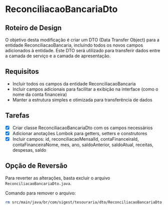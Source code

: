 # ReconciliacaoBancariaDto

## Roteiro de Design
O objetivo desta modificação é criar um DTO (Data Transfer Object) para a entidade ReconciliacaoBancaria, incluindo todos os novos campos adicionados à entidade. Este DTO será utilizado para transferir dados entre a camada de serviço e a camada de apresentação.

## Requisitos
- Incluir todos os campos da entidade ReconciliacaoBancaria
- Incluir campos adicionais para facilitar a exibição na interface (como o nome da conta financeira)
- Manter a estrutura simples e otimizada para transferência de dados

## Tarefas
- [x] Criar classe ReconciliacaoBancariaDto com os campos necessários
- [x] Adicionar anotações Lombok para getters, setters e construtores
- [x] Incluir campos: id, reconciliacaoMensalId, contaFinanceiraId, contaFinanceiraNome, mes, ano, saldoAnterior, saldoAtual, receitas, despesas, saldo

## Opção de Reversão
Para reverter as alterações, basta excluir o arquivo `ReconciliacaoBancariaDto.java`.

Comando para remover o arquivo:
```bash
rm src/main/java/br/com/sigest/tesouraria/dto/ReconciliacaoBancariaDto.java
```